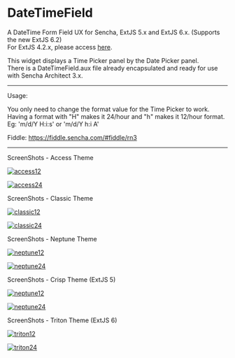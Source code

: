 DateTimeField
=============

A DateTime Form Field UX for Sencha, ExtJS 5.x and ExtJS 6.x. (Supports the new ExtJS 6.2) <br/>
For ExtJS 4.2.x, please access [here](https://github.com/gportela85/DateTimeField/tree/datetimefield-4.2.x).

This widget displays a Time Picker panel by the Date Picker panel. <br/>
There is a DateTimeField.aux file already encapsulated and ready for use with Sencha Architect 3.x.

---

Usage: 

You only need to change the format value for the Time Picker to work. Having a format with "H" makes it 24/hour and "h" makes it 12/hour format. <br/>
Eg: 'm/d/Y H:i:s' or 'm/d/Y h:i A'

Fiddle: https://fiddle.sencha.com/#fiddle/rn3

---

ScreenShots - Access Theme

[![access12](https://raw.githubusercontent.com/gportela85/DateTimeField/master/resources/images/dateTimePicker_Access_12.png)]()

[![access24](https://raw.githubusercontent.com/gportela85/DateTimeField/master/resources/images/dateTimePicker_Access_24.png)]()

ScreenShots - Classic Theme

[![classic12](https://raw.githubusercontent.com/gportela85/DateTimeField/master/resources/images/dateTimePicker_Classic_12.png)]()

[![classic24](https://raw.githubusercontent.com/gportela85/DateTimeField/master/resources/images/dateTimePicker_Classic_24.png)]()

ScreenShots - Neptune Theme

[![neptune12](https://raw.githubusercontent.com/gportela85/DateTimeField/master/resources/images/dateTimePicker_Neptune_12.png)]()

[![neptune24](https://raw.githubusercontent.com/gportela85/DateTimeField/master/resources/images/dateTimePicker_Neptune_24.png)]()

ScreenShots - Crisp Theme (ExtJS 5)

[![neptune12](https://raw.githubusercontent.com/gportela85/DateTimeField/master/resources/images/dateTimePicker_Crisp_12.png)]()

[![neptune24](https://raw.githubusercontent.com/gportela85/DateTimeField/master/resources/images/dateTimePicker_Crisp_24.png)]()

ScreenShots - Triton Theme (ExtJS 6)

[![triton12](https://raw.githubusercontent.com/gportela85/DateTimeField/master/resources/images/dateTimePicker_Triton_12.png)]()

[![triton24](https://raw.githubusercontent.com/gportela85/DateTimeField/master/resources/images/dateTimePicker_Triton_24.png)]()

